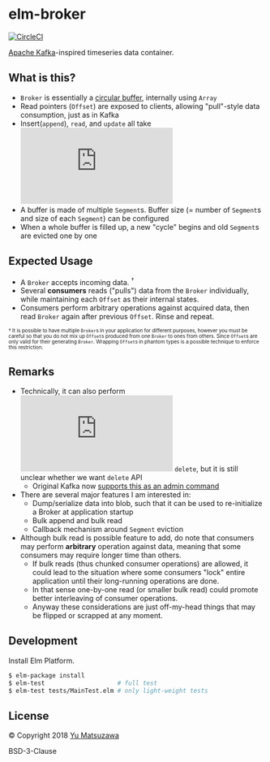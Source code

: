 # elm-broker

[![CircleCI](https://circleci.com/gh/ymtszw/elm-broker/tree/master.svg?style=svg)](https://circleci.com/gh/ymtszw/elm-broker/tree/master)

[Apache Kafka](https://kafka.apache.org/)-inspired timeseries data container.

## What is this?

- `Broker` is essentially a [circular buffer](https://www.wikiwand.com/en/Circular_buffer), internally using `Array`
- Read pointers (`Offset`) are exposed to clients, allowing "pull"-style data consumption, just as in Kafka
- Insert(`append`), `read`, and `update` all take ![O(1)]
- A buffer is made of multiple `Segment`s. Buffer size (= number of `Segment`s and size of each `Segment`) can be configured
- When a whole buffer is filled up, a new "cycle" begins and old `Segment`s are evicted one by one

[O(1)]: https://latex.codecogs.com/gif.latex?%5Cdpi%7B120%7D%20O%281%29

## Expected Usage

- A `Broker` accepts incoming data. <sup>&dagger;</sup>
- Several **consumers** reads ("pulls") data from the `Broker` individually, while maintaining each `Offset` as their internal states.
- Consumers perform arbitrary operations against acquired data, then read `Broker` again after previous `Offset`. Rinse and repeat.

<small><small>

&dagger;
It is possible to have multiple `Broker`s in your application for different purposes,
however you must be careful so that you do not mix up `Offset`s produced from one `Broker` to ones from others.
Since `Offset`s are only valid for their generating `Broker`.
Wrapping `Offset`s in phantom types is a possible technique to enforce this restriction.

</small></small>

## Remarks

- Technically, it can also perform ![O(1)] `delete`, but it is still unclear whether we want `delete` API
    - Original Kafka now [supports this as an admin command](https://github.com/apache/kafka/blob/trunk/core/src/main/scala/kafka/admin/DeleteRecordsCommand.scala)
- There are several major features I am interested in:
    - Dump/serialize data into blob, such that it can be used to re-initialize a Broker at application startup
    - Bulk append and bulk read
    - Callback mechanism around `Segment` eviction
- Although bulk read is possible feature to add, do note that consumers may perform **arbitrary** operation against data,
  meaning that some consumers may require longer time than others.
    - If bulk reads (thus chunked consumer operations) are allowed, it could lead to the situation
      where some consumers "lock" entire application until their long-running operations are done.
    - In that sense one-by-one read (or smaller bulk read) could promote better interleaving of consumer operations.
    - Anyway these considerations are just off-my-head things that may be flipped or scrapped at any moment.

## Development

Install Elm Platform.

```sh
$ elm-package install
$ elm-test                    # full test
$ elm-test tests/MainTest.elm # only light-weight tests
```

## License

&copy; Copyright 2018 [Yu Matsuzawa](https://github.com/ymtszw)

BSD-3-Clause
